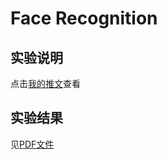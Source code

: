 # Face Recognition

## 实验说明

点击[我的推文](https://mp.weixin.qq.com/s?__biz=MzUyMTE2NDYxMQ==&mid=2247485114&idx=1&sn=70e730614d1b23d4e3f574ded1a98779&chksm=f9de0496cea98d808cb0851a12a75c8502f141e85659bcb985aea838b98c8e248d663ce23e3a&token=1148933483&lang=zh_CN#rd)查看

## 实验结果

见[PDF文件](./programs/results/result.pdf)
